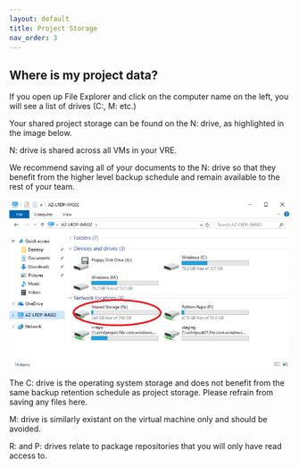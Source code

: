 ```yaml
---
layout: default
title: Project Storage
nav_order: 3
---
```


## Where is my project data?

If you open up File Explorer and click on the computer name on the left, you will see a list of drives (C:, M: etc.)

Your shared project storage can be found on the N: drive, as highlighted in the image below.

N: drive is shared across all VMs in your VRE.

We recommend saving all of your documents to the N: drive so that they benefit from the higher level backup schedule and remain available to the rest of your team. 

![N: drive](./images/storage_drives/laser_drives_shared_highlight.png)

The C: drive is the operating system storage and does not benefit from the same backup retention schedule as project storage. Please refrain from saving any files here.

M: drive is similarly existant on the virtual machine only and should be avoided.

R: and P: drives relate to package repositories that you will only have read access to.
